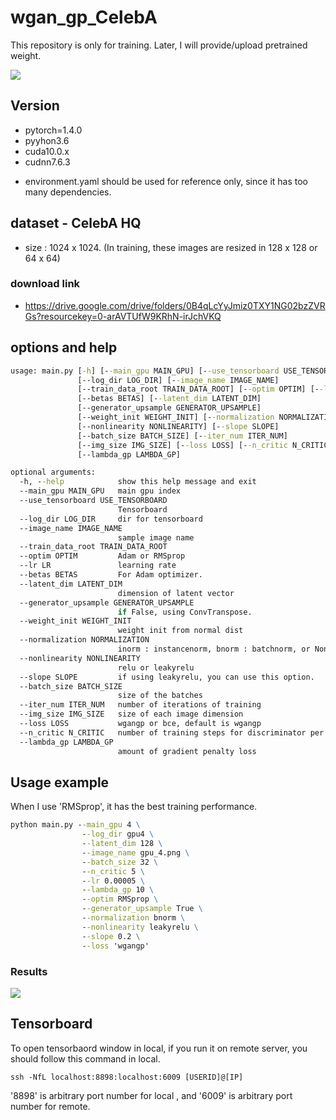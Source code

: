 # wgan_gp_CelebA

This repository is only for training.
Later, I will provide/upload pretrained weight.  

![](https://github.com/hichoe95/WGAN_GP_CelebAHQ/blob/main/image/gpu_4.png?raw=true)


## Version

- pytorch=1.4.0
- pyyhon3.6
- cuda10.0.x
- cudnn7.6.3

* environment.yaml should be used for reference only, since it has too many dependencies.



## dataset - CelebA HQ

- size : 1024 x 1024.
(In training, these images are resized in 128 x 128 or 64 x 64)

### download link
* https://drive.google.com/drive/folders/0B4qLcYyJmiz0TXY1NG02bzZVRGs?resourcekey=0-arAVTUfW9KRhN-irJchVKQ



## options and help

```bat
usage: main.py [-h] [--main_gpu MAIN_GPU] [--use_tensorboard USE_TENSORBOARD]
               [--log_dir LOG_DIR] [--image_name IMAGE_NAME]
               [--train_data_root TRAIN_DATA_ROOT] [--optim OPTIM] [--lr LR]
               [--betas BETAS] [--latent_dim LATENT_DIM]
               [--generator_upsample GENERATOR_UPSAMPLE]
               [--weight_init WEIGHT_INIT] [--normalization NORMALIZATION]
               [--nonlinearity NONLINEARITY] [--slope SLOPE]
               [--batch_size BATCH_SIZE] [--iter_num ITER_NUM]
               [--img_size IMG_SIZE] [--loss LOSS] [--n_critic N_CRITIC]
               [--lambda_gp LAMBDA_GP]

optional arguments:
  -h, --help            show this help message and exit
  --main_gpu MAIN_GPU   main gpu index
  --use_tensorboard USE_TENSORBOARD
                        Tensorboard
  --log_dir LOG_DIR     dir for tensorboard
  --image_name IMAGE_NAME
                        sample image name
  --train_data_root TRAIN_DATA_ROOT
  --optim OPTIM         Adam or RMSprop
  --lr LR               learning rate
  --betas BETAS         For Adam optimizer.
  --latent_dim LATENT_DIM
                        dimension of latent vector
  --generator_upsample GENERATOR_UPSAMPLE
                        if False, using ConvTranspose.
  --weight_init WEIGHT_INIT
                        weight init from normal dist
  --normalization NORMALIZATION
                        inorm : instancenorm, bnorm : batchnorm, or None
  --nonlinearity NONLINEARITY
                        relu or leakyrelu
  --slope SLOPE         if using leakyrelu, you can use this option.
  --batch_size BATCH_SIZE
                        size of the batches
  --iter_num ITER_NUM   number of iterations of training
  --img_size IMG_SIZE   size of each image dimension
  --loss LOSS           wgangp or bce, default is wgangp
  --n_critic N_CRITIC   number of training steps for discriminator per iter
  --lambda_gp LAMBDA_GP
                        amount of gradient penalty loss

```

## Usage example

When I use 'RMSprop', it has the best training performance.

```bat
python main.py --main_gpu 4 \
                --log_dir gpu4 \
                --latent_dim 128 \
                --image_name gpu_4.png \
                --batch_size 32 \
                --n_critic 5 \
                --lr 0.00005 \
                --lambda_gp 10 \
                --optim RMSprop \
                --generator_upsample True \
                --normalization bnorm \
                --nonlinearity leakyrelu \
                --slope 0.2 \
                --loss 'wgangp'
```
### Results
![](https://github.com/hichoe95/WGAN_GP_CelebAHQ/blob/main/image/gpu_4.png?raw=true)

## Tensorboard

To open tensorbaord window in local, if you run it on remote server, you should follow this command in local.

```console
ssh -NfL localhost:8898:localhost:6009 [USERID]@[IP]
```

'8898' is arbitrary port number for local , and '6009' is arbitrary port number for remote.

